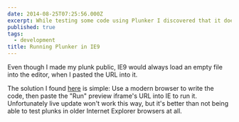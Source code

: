 ```yaml
---
date: 2014-08-25T07:25:56.000Z
excerpt: While testing some code using Plunker I discovered that it doesn't support IE9.
published: true
tags:
  - development
title: Running Plunker in IE9
---
```

Even though I made my plunk public, IE9 would always load an empty file into the editor, when I pasted the URL into it.

The solution I found [here](https://stackoverflow.com/questions/20959088/angularjs-1-2-7-ie8-resource-bug) is simple: Use a modern browser to write the code, then paste the "Run" preview iframe's URL into IE to run it. Unfortunately live update won't work this way, but it's better than not being able to test plunks  in older Internet Explorer browsers at all.
